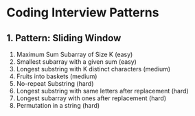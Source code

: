 # Coding Interview Patterns

## 1. Pattern: Sliding Window

1. Maximum Sum Subarray of Size K (easy)
2. Smallest subarray with a given sum (easy)
3. Longest substring with K distinct characters (medium)
4. Fruits into baskets (medium)
5. No-repeat Substring (hard)
6. Longest substring with same letters after replacement (hard)
7. Longest subarray with ones after replacement (hard)
8. Permutation in a string (hard)
